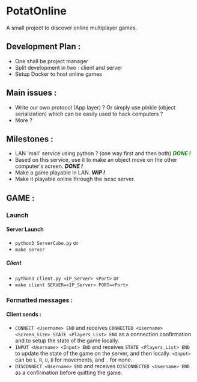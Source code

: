 # PotatOnline
A small project to discover online multiplayer games.

## Development Plan :
- One shall be project manager
- Split development in two : client and server
- Setup Docker to host online games


## Main issues :
- Write our own protocol (App layer) ? Or simply use pinkle (object serialization) which can be easily used to hack computers ?
- More ?

## Milestones :
- LAN 'mail' service using python ? (one way first and then both) ***<font color="green">DONE !</font>***
- Based on this service, use it to make an object move on the other computer's screen. ***DONE !***
- Make a game playable in LAN. ***WIP !***
- Make it playable online through the iscsc server.


## GAME :

### Launch 

#### Server Launch
- `python3 ServerCube.py`
or
- `make server`

##### Client
- `python3 client.py <IP_Server> <Port>`
or
- `make client SERVER=<IP_Server> PORT=<Port>`

### Formatted messages :

#### Client sends :
- `CONNECT <Username> END` and receives `CONNECTED <Username> <Screen_Size> STATE <Players_List> END` as a connection confirmation and to setup the state of the game locally.
- `INPUT <Username> <Input> END` and receives `STATE <Players_List> END` to update the state of the game on the server, and then locally. `<Input>` can be `L`, `R`, `U`, `D` for movements, and `.` for none.
- `DISCONNECT <Username> END` and receives `DISCONNECTED <Username> END` as a confirmation before quitting the game.
